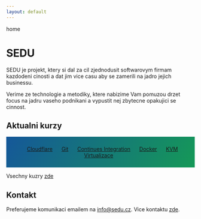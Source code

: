 ```yaml
---
layout: default
---
```


<style>
.background {
    color: #fff;
    text-align: center;
    background-color: #159957;
    background-image: linear-gradient(120deg, #155799, #159957);
}
</style>

home

# SEDU

SEDU je projekt, ktery si dal za cil zjednodusit softwarovym firmam kazdodeni cinosti a dat jim vice casu aby se zamerili na jadro jejich businessu.

Verime ze technologie a metodiky, ktere nabizime Vam pomuzou drzet focus na jadru vaseho podnikani a vypustit nej zbytecne opakujici se cinnost.

## Aktualni kurzy

<div class="background" style="padding: 10px">

<!-- <a href="/kurzy/aws.html" class="btn" style="margin: 10px">Amazon Web Services (AWS)</a> -->
<a href="/kurzy/cloudflare.html" class="btn" style="margin: 10px">Cloudflare</a>
<a href="/kurzy/git.html" class="btn" style="margin: 10px">Git</a>
<a href="/kurzy/continues-integration.html" class="btn" style="margin: 10px">Continues Integration</a>
<a href="/kurzy/docker.html" class="btn" style="margin: 10px">Docker</a>
<a href="/kurzy/kvm-virtualizace.html" class="btn" style="margin: 10px">KVM Virtualizace</a>

</div>

Vsechny kuzry [zde](/kurzy)

## Kontakt

Preferujeme komunikaci emailem na <info@sedu.cz>. Vice kontaktu [zde](/kontakt.html).


